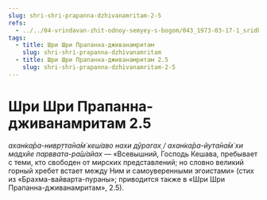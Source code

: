 ```yaml
---
slug: shri-shri-prapanna-dzhivanamritam-2-5
refs:
  - ../../04-vrindavan-zhit-odnoy-semyey-s-bogom/043_1973-03-17-1_sridharmj_v_duhovnom_mire_schastye_v_izobilii_a_v_materialnom_v_deficiite.md
tags:
  - title: Шри Шри Прапанна-дживанамритам
    slug: shri-shri-prapanna-dzhivanamritam
  - title: Шри Шри Прапанна-дживанамритам 2.5
    slug: shri-shri-prapanna-dzhivanamritam-2-5
---
```


# Шри Шри Прапанна-дживанамритам 2.5

*ахан̇ка̄ра-нивр̣тта̄на̄м̇ кеш́аво нахи дӯрагах̣ / ахан̇ка̄ра-йута̄на̄м̇ хи мадхйе парввата-ра̄ш́айах* — «Всевышний, Господь Кешава, пребывает с теми, кто свободен от мирских представлений; но словно великий горный хребет встает между Ним и самоуверенными эгоистами» (стих из «Брахма-вайварта-пураны»; приводится также в «Шри Шри Прапанна-дживанамритам», 2.5).
